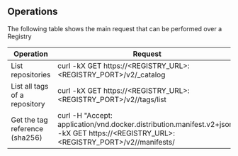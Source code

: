 ## Operations

The following table shows the main request that can be performed over a Registry

|Operation|Request|
|---------|--------|
|List repositories|curl -kX GET https://<REGISTRY_URL>:<REGISTRY_PORT>/v2/_catalog|
|List all tags of a repository|curl -kX GET https://<REGISTRY_URL>:<REGISTRY_PORT>/v2/<REPOSITORY>/tags/list|
|Get the tag reference (sha256)|curl -H "Accept: application/vnd.docker.distribution.manifest.v2+json" -kX GET https://<REGISTRY_URL>:<REGISTRY_PORT>/v2/<REPOSITORY>/manifests/<TAG>|
